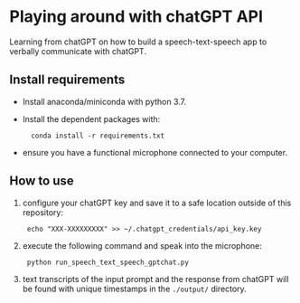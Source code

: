 # Playing around with chatGPT API

Learning from chatGPT on how to build a speech-text-speech app to verbally communicate with chatGPT.

Install requirements
--------------

- Install anaconda/miniconda with python 3.7. 

- Install the dependent packages with:

        conda install -r requirements.txt

- ensure you have a functional microphone connected to your computer.

How to use
----------

1. configure your chatGPT key and save it to a safe location outside of this repository:

        echo "XXX-XXXXXXXXX" >> ~/.chatgpt_credentials/api_key.key

2. execute the following command and speak into the microphone:

        python run_speech_text_speech_gptchat.py

3. text transcripts of the input prompt and the response from chatGPT will be found with unique timestamps in the `./output/` directory.

